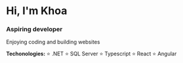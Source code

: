 # Hi, I'm Khoa
### Aspiring developer

Enjoying coding and building websites

**Techonologies:**
:star: .NET
:star: SQL Server
:star: Typescript
:star: React
:star: Angular
